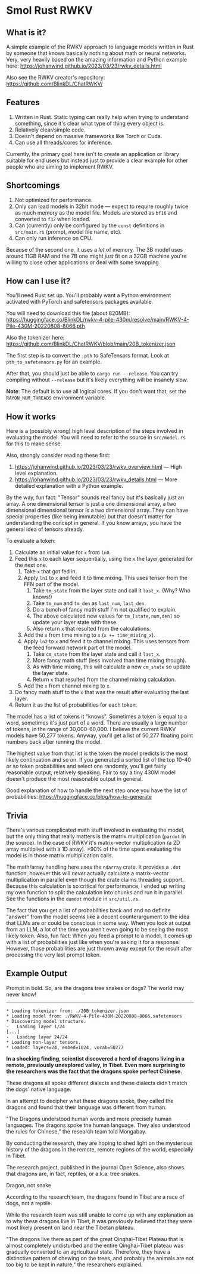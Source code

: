 # Smol Rust RWKV

## What is it?

A simple example of the RWKV approach to language models written in Rust by someone that
knows basically nothing about math or neural networks. Very, very heavily based on the
amazing information and Python example here: https://johanwind.github.io/2023/03/23/rwkv_details.html

Also see the RWKV creator's repository: https://github.com/BlinkDL/ChatRWKV/

## Features

1. Written in Rust. Static typing can really help when trying to understand something, since it's clear what type of thing every object is.
2. Relatively clear/simple code.
3. Doesn't depend on massive frameworks like Torch or Cuda.
4. Can use all threads/cores for inference.

Currently, the primary goal here isn't to create an application or library suitable for end users but instead just to provide a
clear example for other people who are aiming to implement RWKV.

## Shortcomings

1. Not optimized for performance.
2. Only can load models in 32bit mode — expect to require roughly twice as much memory as the model file. Models are stored as `bf16` and converted to `f32` when loaded.
3. Can (currently) only be configured by the `const` definitions in `src/main.rs` (prompt, model file name, etc).
4. Can only run inference on CPU.

Because of the second one, it uses a _lot_ of memory. The 3B model uses around 11GB RAM and the 7B one might _just_ fit on a 32GB machine
you're willing to close other applications or deal with some swapping.

## How can I use it?

You'll need Rust set up. You'll probably want a Python environment activated with PyTorch and safetensors packages available.

You will need to download this file (about 820MB): https://huggingface.co/BlinkDL/rwkv-4-pile-430m/resolve/main/RWKV-4-Pile-430M-20220808-8066.pth

Also the tokenizer here: https://github.com/BlinkDL/ChatRWKV/blob/main/20B_tokenizer.json

The first step is to convert the `.pth` to SafeTensors format. Look at `pth_to_safetensors.py` for an example.

After that, you should just be able to `cargo run --release`. You can try compiling without `--release` but
it's likely everything will be insanely slow.

**Note**: The default is to use all logical cores. If you don't want that, set the `RAYON_NUM_THREADS` environment variable.

## How it works

Here is a (possibly wrong) high level description of the steps involved in evaluating the model.
You will need to refer to the source in `src/model.rs` for this to make sense.

Also, strongly consider reading these first:

1. https://johanwind.github.io/2023/03/23/rwkv_overview.html — High level explanation.
2. https://johanwind.github.io/2023/03/23/rwkv_details.html — More detailed explanation with a Python example.

By the way, fun fact: "Tensor" sounds real fancy but it's basically just an array. A one dimensional
tensor is just a one dimensional array, a two dimensional dimensional tensor is a two dimensional
array. They can have special properties (like being immutable) but that doesn't matter for understanding
the concept in general. If you know arrays, you have the general idea of tensors already.

To evaluate a token:

1. Calculate an initial value for `x` from `ln0`.
2. Feed this `x` to each layer sequentially, using the `x` the layer generated for the next one.
    1. Take `x` that got fed in.
    2. Apply `ln1` to `x` and feed it to time mixing. This uses tensor from the FFN part of the model.
       1. Take `tm_state` from the layer state and call it `last_x`. (Why? Who knows!)
       2. Take `tm_num` and `tm_den` as `last_num`, `last_den`.
       3. Do a bunch of fancy math stuff I'm not qualified to explain.
       4. The above calculated new values for `tm_[state,num,den]` so update your layer state with these.
       5. Also return `x` that resulted from the calculations.
    3. Add the `x` from time mixing to `x` (`x += time_mixing_x`).
    4. Apply `ln2` to `x` and feed it to channel mixing. This uses tensors from the feed forward network part of the model.
       1. Take `cm_state` from the layer state and call it `last_x`.
       2. More fancy math stuff (less involved than time mixing though).
       3. As with time mixing, this will calculate a new `cm_state` so update the layer state.
       4. Return `x` that resulted from the channel mixing calculation.
    5. Add the `x` from channel mixing to `x`.
3. Do fancy math stuff to the `x` that was the result after evaluating the last layer.
4. Return it as the list of probabilities for each token.

The model has a list of tokens it "knows". Sometimes a token is equal to a word, sometimes it's
just part of a word. There are usually a large number of tokens, in the range of 30,000-60,000.
I believe the current RWKV models have 50,277 tokens. Anyway, you'll get a list of 50,277 floating
point numbers back after running the model.

The highest value from that list is the token the model predicts is the most likely continuation and so on.
If you generated a sorted list of the top 10-40 or so token probabilities and select one randomly, you'll
get fairly reasonable output, relatively speaking. Fair to say a tiny 430M model doesn't produce the most
reasonable output in general.

Good explanation of how to handle the next step once you have the list of probabilities:
https://huggingface.co/blog/how-to-generate

## Trivia

There's various complicated math stuff involved in evaluating the model, but the only thing that really
matters is the matrix multiplication (`pardot` in the source). In the case of RWKV it's matrix-vector
multiplication (a 2D array multiplied with a 1D array). >90% of the time spent evaluating the model
is in those matrix multiplication calls.

The math/array handling here uses the `ndarray` crate. It provides a `.dot` function, however this
will _never_ actually calculate a matrix-vector multiplication in parallel even though the crate
claims threading support. Because this calculation is so critical for performance, I ended up writing
my own function to split the calculation into chunks and run it in parallel. See the functions in the
`dumdot` module in `src/util.rs`.

The fact that you get a list of probabilities back and and no definite "answer" from the model
seems like a decent counterargument to the idea that LLMs are or could be conscious in some way.
When you look at output from an LLM, a lot of the time you aren't even going to be seeing the
most likely token. Also, fun fact: When you feed a prompt to a model, it comes up with a list
of probabilities just like when you're asking it for a response. However, those probabilities
are just thrown away except for the result after processing the very last prompt token.

## Example Output

Prompt in bold. So, are the dragons tree snakes or dogs? The world may never know!

***

```plaintext
* Loading tokenizer from: ./20B_tokenizer.json
* Loading model from: ./RWKV-4-Pile-430M-20220808-8066.safetensors
* Discovering model structure.
-   Loading layer 1/24
[...]
-   Loading layer 24/24
* Loading non-layer tensors.
* Loaded: layers=24, embed=1024, vocab=50277
```

**In a shocking finding, scientist discovered a herd of dragons living in a remote, previously unexplored valley, in Tibet. Even more surprising to the researchers was the fact that the dragons spoke perfect Chinese.**

These dragons all spoke different dialects and these dialects didn’t match the dogs' native language.

In an attempt to decipher what these dragons spoke, they called the dragons and found that their language was different from human.

"The Dragons understood human words and more precisely human languages. The dragons spoke the human language. They also understood the rules for Chinese,” the research team told Mongabay.

By conducting the research, they are hoping to shed light on the mysterious history of the dragons in the remote, remote regions of the world, especially in Tibet.

The research project, published in the journal Open Science, also shows that dragons are, in fact, reptiles, or a.k.a. tree snakes.

Dragon, not snake

According to the research team, the dragons found in Tibet are a race of dogs, not a reptile.

While the research team was still unable to come up with any explanation as to why these dragons live in Tibet, it was previously believed that they were most likely present on land near the Tibetan plateau.

"The dragons live there as part of the great Qinghai-Tibet Plateau that is almost completely undisturbed and the entire Qinghai-Tibet plateau was gradually converted to an agricultural state. Therefore, they have a distinctive pattern of chewing on the trees, and probably the animals are not too big to be kept in nature," the researchers explained.

